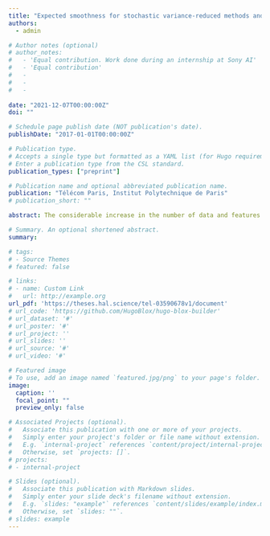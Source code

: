 ```yaml
---
title: "Expected smoothness for stochastic variance-reduced methods and sketch-and-project methods for structured linear systems (PhD thesis)"
authors:
  - admin

# Author notes (optional)
# author_notes:
#   - 'Equal contribution. Work done during an internship at Sony AI'
#   - 'Equal contribution'
#   - 
#   -
#   - 
  
date: "2021-12-07T00:00:00Z"
doi: ""

# Schedule page publish date (NOT publication's date).
publishDate: "2017-01-01T00:00:00Z"

# Publication type.
# Accepts a single type but formatted as a YAML list (for Hugo requirements).
# Enter a publication type from the CSL standard.
publication_types: ["preprint"]

# Publication name and optional abbreviated publication name.
publication: "Télécom Paris, Institut Polytechnique de Paris"
# publication_short: ""

abstract: The considerable increase in the number of data and features complicates the learning phase requiring the minimization of a loss function. Stochastic gradient descent (SGD) and variance reduction variants (SAGA, SVRG, MISO) are widely used to solve this problem. In practice, these methods are accelerated by computing these stochastic gradients on a "mini-batch": a small group of samples randomly drawn.Indeed, recent technological improvements allowing the parallelization of these calculations have generalized the use of mini-batches.In this thesis, we are interested in the study of variants of stochastic gradient algorithms with reduced variance by trying to find the optimal hyperparameters: step and mini-batch size. Our study allows us to give convergence results interpolating between stochastic methods drawing a single sample per iteration and the so-called "full-batch" gradient descent using all samples at each iteration. Our analysis is based on the expected smoothness constant which allows to capture the regularity of the random function whose gradient is calculated.We study another class of optimization algorithms: the "sketch-and-project" methods. These methods can also be applied as soon as the learning problem boils down to solving a linear system. This is the case of ridge regression. We analyze here variants of this method that use different strategies of momentum and acceleration. These methods also depend on the sketching strategy used to compress the information of the system to be solved at each iteration. Finally, we show that these methods can also be extended to numerical analysis problems. Indeed, the extension of sketch-and-project methods to Alternating-Direction Implicit (ADI) methods allows to apply them to large-scale problems, when the so-called "direct" solvers are too slow.

# Summary. An optional shortened abstract.
summary: 

# tags:
# - Source Themes
# featured: false

# links:
# - name: Custom Link
#   url: http://example.org
url_pdf: 'https://theses.hal.science/tel-03590678v1/document'
# url_code: 'https://github.com/HugoBlox/hugo-blox-builder'
# url_dataset: '#'
# url_poster: '#'
# url_project: ''
# url_slides: ''
# url_source: '#'
# url_video: '#'

# Featured image
# To use, add an image named `featured.jpg/png` to your page's folder. 
image:
  caption: ''
  focal_point: ""
  preview_only: false

# Associated Projects (optional).
#   Associate this publication with one or more of your projects.
#   Simply enter your project's folder or file name without extension.
#   E.g. `internal-project` references `content/project/internal-project/index.md`.
#   Otherwise, set `projects: []`.
# projects:
# - internal-project

# Slides (optional).
#   Associate this publication with Markdown slides.
#   Simply enter your slide deck's filename without extension.
#   E.g. `slides: "example"` references `content/slides/example/index.md`.
#   Otherwise, set `slides: ""`.
# slides: example
---
```

<!-- 
{{% callout note %}}
Create your slides in Markdown - click the *Slides* button to check out the example.
{{% /callout %}}

Add the publication's **full text** or **supplementary notes** here. You can use rich formatting such as including [code, math, and images](https://docs.hugoblox.com/content/writing-markdown-latex/). -->
